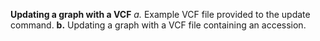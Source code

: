 **Updating a graph with a VCF** *a.* Example VCF file provided to the update command. **b.** Updating a graph with a VCF file containing an accession.

